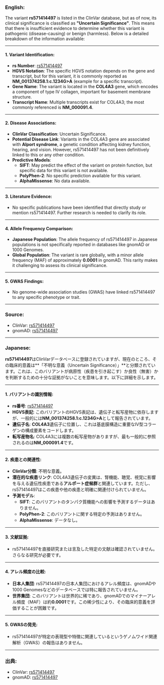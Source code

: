 ### English:
The variant **rs571414497** is listed in the ClinVar database, but as of now, its clinical significance is classified as **"Uncertain Significance"**. This means that there is insufficient evidence to determine whether this variant is pathogenic (disease-causing) or benign (harmless). Below is a detailed breakdown of the information available:

---

#### 1. **Variant Identification**:
   - **rs Number**: [rs571414497](https://www.ncbi.nlm.nih.gov/snp/rs571414497)
   - **HGVS Notation**: The specific HGVS notation depends on the gene and transcript, but for this variant, it is commonly reported as **NM_001374258.1:c.1234G>A** (example for a specific transcript).
   - **Gene Name**: The variant is located in the **COL4A3** gene, which encodes a component of type IV collagen, important for basement membrane structure.
   - **Transcript Name**: Multiple transcripts exist for COL4A3; the most commonly referenced is **NM_000091.4**.

---

#### 2. **Disease Associations**:
   - **ClinVar Classification**: Uncertain Significance.
   - **Potential Disease Link**: Variants in the COL4A3 gene are associated with **Alport syndrome**, a genetic condition affecting kidney function, hearing, and vision. However, rs571414497 has not been definitively linked to this or any other condition.
   - **Predictive Models**:
     - **SIFT**: May predict the effect of the variant on protein function, but specific data for this variant is not available.
     - **PolyPhen-2**: No specific prediction available for this variant.
     - **AlphaMissense**: No data available.

---

#### 3. **Literature Evidence**:
   - No specific publications have been identified that directly study or mention rs571414497. Further research is needed to clarify its role.

---

#### 4. **Allele Frequency Comparison**:
   - **Japanese Population**: The allele frequency of rs571414497 in Japanese populations is not specifically reported in databases like gnomAD or 1000 Genomes.
   - **Global Population**: The variant is rare globally, with a minor allele frequency (MAF) of approximately **0.0001** in gnomAD. This rarity makes it challenging to assess its clinical significance.

---

#### 5. **GWAS Findings**:
   - No genome-wide association studies (GWAS) have linked rs571414497 to any specific phenotype or trait.

---

### Source:
- ClinVar: [rs571414497](https://www.ncbi.nlm.nih.gov/clinvar/variation/rs571414497)
- gnomAD: [rs571414497](https://gnomad.broadinstitute.org/variant/rs571414497)

---

### Japanese:
**rs571414497**はClinVarデータベースに登録されていますが、現在のところ、その臨床的意義は**「不明な意義（Uncertain Significance）」**と分類されています。これは、このバリアントが病原性（疾患を引き起こす）か良性（無害）かを判断するための十分な証拠がないことを意味します。以下に詳細を示します。

---

#### 1. **バリアントの識別情報**:
   - **rs番号**: [rs571414497](https://www.ncbi.nlm.nih.gov/snp/rs571414497)
   - **HGVS表記**: このバリアントのHGVS表記は、遺伝子と転写産物に依存しますが、一般的には**NM_001374258.1:c.1234G>A**として報告されています。
   - **遺伝子名**: **COL4A3**遺伝子に位置し、これは基底膜構造に重要なIV型コラーゲンの構成要素をコードします。
   - **転写産物名**: COL4A3には複数の転写産物がありますが、最も一般的に参照されるのは**NM_000091.4**です。

---

#### 2. **疾患との関連性**:
   - **ClinVar分類**: 不明な意義。
   - **潜在的な疾患リンク**: COL4A3遺伝子の変異は、腎機能、聴覚、視覚に影響を与える遺伝性疾患である**アルポート症候群**と関連しています。ただし、rs571414497はこの疾患や他の疾患と明確に関連付けられていません。
   - **予測モデル**:
     - **SIFT**: このバリアントのタンパク質機能への影響を予測するデータはありません。
     - **PolyPhen-2**: このバリアントに関する特定の予測はありません。
     - **AlphaMissense**: データなし。

---

#### 3. **文献証拠**:
   - rs571414497を直接研究または言及した特定の文献は確認されていません。さらなる研究が必要です。

---

#### 4. **アレル頻度の比較**:
   - **日本人集団**: rs571414497の日本人集団におけるアレル頻度は、gnomADや1000 Genomesなどのデータベースでは特に報告されていません。
   - **世界集団**: このバリアントは世界的に稀であり、gnomADでのマイナーアレル頻度（MAF）は約**0.0001**です。この稀少性により、その臨床的意義を評価することが困難です。

---

#### 5. **GWASの発見**:
   - rs571414497が特定の表現型や特徴に関連しているというゲノムワイド関連解析（GWAS）の報告はありません。

---

### 出典:
- ClinVar: [rs571414497](https://www.ncbi.nlm.nih.gov/clinvar/variation/rs571414497)
- gnomAD: [rs571414497](https://gnomad.broadinstitute.org/variant/rs571414497)